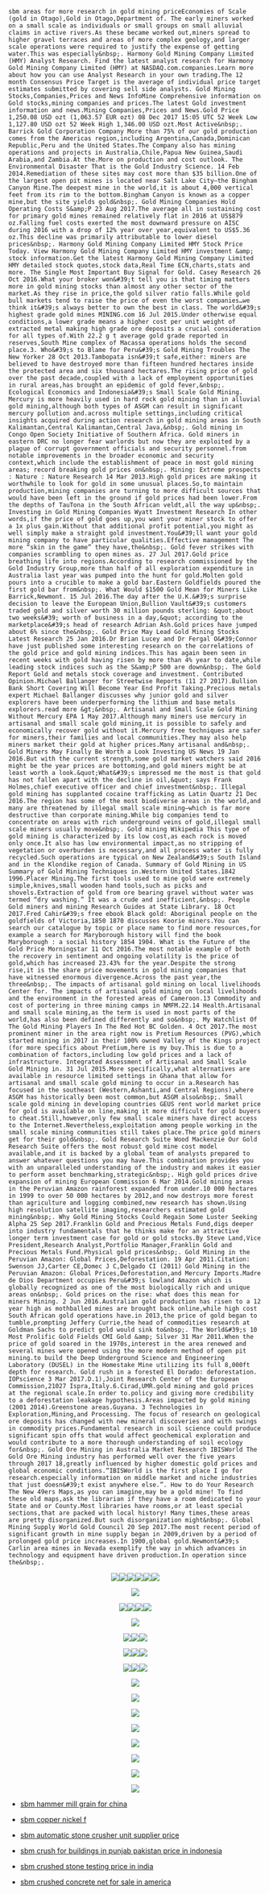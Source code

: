 
```
sbm areas for more research in gold mining priceEconomies of Scale (gold in Otago),Gold in Otago,Department of. The early miners worked on a small scale as individuals or small groups on small alluvial claims in active rivers.As these became worked out,miners spread to higher gravel terraces and areas of more complex geology,and larger scale operations were required to justify the expense of getting water.This was especially&nbsp;. Harmony Gold Mining Company Limited (HMY) Analyst Research. Find the latest analyst research for Harmony Gold Mining Company Limited (HMY) at NASDAQ.com.companies.Learn more about how you can use Analyst Research in your own trading.The 12 month Consensus Price Target is the average of individual price target estimates submitted by covering sell side analysts. Gold Mining Stocks,Companies,Prices and News InfoMine Comprehensive information on Gold stocks,mining companies and prices.The latest Gold investment information and news.Mining Companies,Prices and News.Gold Price 1,250.08 USD ozt (1,063.57 EUR ozt) 08 Dec 2017 15:05 UTC 52 Week Low 1,127.80 USD ozt 52 Week High 1,346.00 USD ozt.Most Active&nbsp;. Barrick Gold Corporation Company More than 75% of our gold production comes from the Americas region,including Argentina,Canada,Dominican Republic,Peru and the United States.The Company also has mining operations and projects in Australia,Chile,Papua New Guinea,Saudi Arabia,and Zambia.At the.More on production and cost outlook. The Environmental Disaster That is the Gold Industry Science. 14 Feb 2014.Remediation of these sites may cost more than $35 billion.One of the largest open pit mines is located near Salt Lake City—the Bingham Canyon Mine.The deepest mine in the world,it is about 4,000 vertical feet from its rim to the bottom.Bingham Canyon is known as a copper mine,but the site yields gold&nbsp;. Gold Mining Companies Hold Operating Costs S&amp;P 23 Aug 2017.The average all in sustaining cost for primary gold mines remained relatively flat in 2016 at US$879 oz.Falling fuel costs exerted the most downward pressure on AISC during 2016 with a drop of 12% year over year,equivalent to US$5.36 oz.This decline was primarily attributable to lower diesel prices&nbsp;. Harmony Gold Mining Company Limited HMY Stock Price Today. View Harmony Gold Mining Company Limited HMY investment &amp; stock information.Get the latest Harmony Gold Mining Company Limited HMY detailed stock quotes,stock data,Real Time ECN,charts,stats and more. The Single Most Important Buy Signal for Gold. Casey Research 26 Oct 2016.What your broker won&#39;t tell you is that timing matters more in gold mining stocks than almost any other sector of the market.As they rise in price,the gold silver ratio falls.While gold bull markets tend to raise the price of even the worst companies…we think it&#39;s always better to own the best in class. The world&#39;s highest grade gold mines MINING.com 16 Jul 2015.Under otherwise equal conditions,a lower grade means a higher cost per unit weight of extracted metal making high grade ore deposits a crucial consideration for all types of.With 22.2 g t average gold grade reported in reserves,South Mine complex of Macassa operations holds the second place.3. Who&#39;s to Blame for Peru&#39;s Gold Mining Troubles The New Yorker 28 Oct 2013.Tambopata isn&#39;t safe,either: miners are believed to have destroyed more than fifteen hundred hectares inside the protected area and six thousand hectares.The rising price of gold over the past decade,coupled with a lack of employment opportunities in rural areas,has brought an epidemic of gold fever,&nbsp;. Ecological Economics and Indonesia&#39;s Small Scale Gold Mining. Mercury is more heavily used in hard rock gold mining than in alluvial gold mining,although both types of ASGM can result in significant mercury pollution and.across multiple settings,including critical insights acquired during action research in gold mining areas in South Kalimantan,Central Kalimantan,Central Java,&nbsp;. Gold mining in Congo Open Society Initiative of Southern Africa. Gold miners in eastern DRC no longer fear warlords but now they are exploited by a plague of corrupt government officials and security personnel.from notable improvements in the broader economic and security context,which include the establishment of peace in most gold mining areas; record breaking gold prices on&nbsp;. Mining: Extreme prospects : Nature : Nature Research 14 Mar 2013.High gold prices are making it worthwhile to look for gold in some unusual places.So,to maintain production,mining companies are turning to more difficult sources that would have been left in the ground if gold prices had been lower.From the depths of TauTona in the South African veldt,all the way up&nbsp;. Investing in Gold Mining Companies Wyatt Investment Research In other words,if the price of gold goes up,you want your miner stock to offer a 1x plus gain.Without that additional profit potential,you might as well simply make a straight gold investment.You&#39;ll want your gold mining company to have particular qualities.Effective management The more “skin in the game” they have,the&nbsp;. Gold fever strikes with companies scrambling to open mines as. 27 Jul 2017.Gold price breathing life into regions.According to research commissioned by the Gold Industry Group,more than half of all exploration expenditure in Australia last year was pumped into the hunt for gold.Molten gold pours into a crucible to make a gold bar.Eastern Goldfields poured the first gold bar from&nbsp;. What Would $1500 Gold Mean for Miners Like Barrick,Newmont. 15 Jul 2016.The day after the U.K.&#39;s surprise decision to leave the European Union,Bullion Vault&#39;s customers traded gold and silver worth 30 million pounds sterling: &quot;about two weeks&#39; worth of business in a day,&quot; according to the marketplace&#39;s head of research Adrian Ash.Gold prices have jumped about 6% since the&nbsp;. Gold Price May Lead Gold Mining Stocks Latest Research 25 Jan 2016.Dr Brian Lucey and Dr Fergal O&#39;Connor have just published some interesting research on the correlations of the gold price and gold mining indices.This has again been seen in recent weeks with gold having risen by more than 4% year to date,while leading stock indices such as the S&amp;P 500 are down&nbsp;. The Gold Report Gold and metals stock coverage and investment. Contributed Opinion.Michael Ballanger for Streetwise Reports (11 27 2017).Bullion Bank Short Covering Will Become Year End Profit Taking.Precious metals expert Michael Ballanger discusses why junior gold and silver explorers have been underperforming the lithium and base metals explorers.read more &gt;&nbsp;. Artisanal and Small Scale Gold Mining Without Mercury EPA 1 May 2017.Although many miners use mercury in artisanal and small scale gold mining,it is possible to safely and economically recover gold without it.Mercury free techniques are safer for miners,their families and local communities.They may also help miners market their gold at higher prices.Many artisanal and&nbsp;. Gold Miners May Finally Be Worth a Look Investing US News 19 Jan 2016.But with the current strength,some gold market watchers said 2016 might be the year prices are bottoming,and gold miners might be at least worth a look.&quot;What&#39;s impressed me the most is that gold has not fallen apart with the decline in oil,&quot; says Frank Holmes,chief executive officer and chief investment&nbsp;. Illegal gold mining has supplanted cocaine trafficking as Latin Quartz 21 Dec 2016.The region has some of the most biodiverse areas in the world,and many are threatened by illegal small scale mining—which is far more destructive than corporate mining.While big companies tend to concentrate on areas with rich underground veins of gold,illegal small scale miners usually move&nbsp;. Gold mining Wikipedia This type of gold mining is characterized by its low cost,as each rock is moved only once.It also has low environmental impact,as no stripping of vegetation or overburden is necessary,and all process water is fully recycled.Such operations are typical on New Zealand&#39;s South Island and in the Klondike region of Canada. Summary of Gold Mining in US Summary of Gold Mining Techniques in.Western United States.1842 1996.Placer Mining.The first tools used to mine gold were extremely simple,knives,small wooden hand tools,such as picks and shovels.Extraction of gold from ore bearing gravel without water was termed “dry washing.” It was a crude and inefficient,&nbsp;. People Gold miners and mining Research Guides at State Library. 18 Oct 2017.Fred Cahir&#39;s free ebook Black gold: Aboriginal people on the goldfields of Victoria,1850 1870 discusses Koorie miners.You can search our catalogue by topic or place name to find more resources,for example a search for Maryborough history will find the book Maryborough : a social history 1854 1904. What is the Future of the Gold Price Morningstar 11 Oct 2016.The most notable example of both the recovery in sentiment and ongoing volatility is the price of gold,which has increased 23.43% for the year.Despite the strong rise,it is the share price movements in gold mining companies that have witnessed enormous divergence.Across the past year,the three&nbsp;. The impacts of artisanal gold mining on local livelihoods Center for. The impacts of artisanal gold mining on local livelihoods and the environment in the forested areas of Cameroon.13 Commodity and cost of portering in three mining camps in NMFM.22.14 Health.Artisanal and small scale mining,as the term is used in most parts of the world,has also been defined differently and so&nbsp;. My Watchlist Of The Gold Mining Players In The Red Hot BC Golden. 4 Oct 2017.The most prominent miner in the area right now is Pretium Resources (PVG),which started mining in 2017 in their 100% owned Valley of the Kings project (for more specifics about Pretium,here is my buy.This is due to a combination of factors,including low gold prices and a lack of infrastructure. Integrated Assessment of Artisanal and Small Scale Gold Mining in. 31 Jul 2015.More specifically,what alternatives are available in resource limited settings in Ghana that allow for artisanal and small scale gold mining to occur in a.Research has focused in the southeast (Western,Ashanti,and Central Regions),where ASGM has historically been most common,but ASGM also&nbsp;. Small scale gold mining in developing countries GEUS rent world market price for gold is available on line,making it more difficult for gold buyers to cheat.Still,however,only few small scale miners have direct access to the Internet.Nevertheless,exploitation among people working in the small scale mining communities still takes place.The price gold miners get for their gold&nbsp;. Gold Research Suite Wood Mackenzie Our Gold Research Suite offers the most robust gold mine cost model available,and it is backed by a global team of analysts prepared to answer whatever questions you may have.This combination provides you with an unparalleled understanding of the industry and makes it easier to perform asset benchmarking,strategic&nbsp;. High gold prices drive expansion of mining European Commission 6 Mar 2014.Gold mining areas in the Peruvian Amazon rainforest expanded from under.10 000 hectares in 1999 to over 50 000 hectares by 2012,and now destroys more forest than agriculture and logging combined,new research has shown.Using high resolution satellite imaging,researchers estimated gold mining&nbsp;. Why Gold Mining Stocks Could Regain Some Luster Seeking Alpha 25 Sep 2017.Franklin Gold and Precious Metals Fund,digs deeper into industry fundamentals that he thinks make for an attractive longer term investment case for gold or gold stocks.By Steve Land,Vice President,Research Analyst,Portfolio Manager,Franklin Gold and Precious Metals Fund.Physical gold prices&nbsp;. Gold Mining in the Peruvian Amazon: Global Prices,Deforestation. 19 Apr 2011.Citation: Swenson JJ,Carter CE,Domec J C,Delgado CI (2011) Gold Mining in the Peruvian Amazon: Global Prices,Deforestation,and Mercury Imports.Madre de Dios Department occupies Peru&#39;s lowland Amazon which is globally recognized as one of the most biologically rich and unique areas on&nbsp;. Gold prices on the rise: what does this mean for miners Mining. 2 Jun 2016.Australian gold production has risen to a 12 year high as mothballed mines are brought back online,while high cost South African gold operations have.in 2013,the price of gold began to tumble,prompting Jeffery Currie,the head of commodities research at Goldman Sachs to predict gold would sink to&nbsp;. The World&#39;s 10 Most Prolific Gold Fields CMI Gold &amp; Silver 31 Mar 2011.When the price of gold soared in the 1970s,interest in the area renewed and several mines were opened using the more modern method of open pit mining.to build the Deep Underground Science and Engineering Laboratory (DUSEL) in the Homestake Mine utilizing its full 8,000ft depth for research. Gold rush in a forested El Dorado: deforestation. IOPscience 3 Mar 2017.D.1),Joint Research Center of the European Commission,21027 Ispra,Italy.6.Cirad,UMR.gold mining and gold prices at the regional scale.In order to.policy and giving more credibility to a deforestation leakage hypothesis.Areas impacted by gold mining (2001 2014).Greenstone areas.Guyana. 3 Technologies in Exploration,Mining,and Processing. The focus of research on geological ore deposits has changed with new mineral discoveries and with swings in commodity prices.Fundamental research in soil science could produce significant spin offs that would affect geochemical exploration and would contribute to a more thorough understanding of soil ecology for&nbsp;. Gold Ore Mining in Australia Market Research IBISWorld The Gold Ore Mining industry has performed well over the five years through 2017 18,greatly influenced by higher domestic gold prices and global economic conditions.“IBISWorld is the first place I go for research.especially information on middle market and niche industries that just doesn&#39;t exist anywhere else.”. How to do Your Research The New 49ers Maps,as you can imagine,may be a gold mine! To find these old maps,ask the librarian if they have a room dedicated to your State and or County.Most libraries have rooms,or at least special sections,that are packed with local history! Many times,these areas are pretty disorganized.But such disorganization might&nbsp;. Global Mining Supply World Gold Council 20 Sep 2017.The most recent period of significant growth in mine supply began in 2009,driven by a period of prolonged gold price increases.In 1900,global gold.Newmont&#39;s Carlin area mines in Nevada exemplify the way in which advances in technology and equipment have driven production.In operation since the&nbsp;. 
```

<div align="center">
  
<a rel="nofollow" href="https://m.shibang-china.com?f=github&k=sbm+areas+for+more+research+in+gold+mining+price"><img src="https://static.shibang-china.com/en/l.png"></a><img src="https://static.shibang-china.com/en/hw.png"><a rel="nofollow" href="https://m.shibang-china.com/product/?f=github&k=sbm+areas+for+more+research+in+gold+mining+price"><img src="https://static.shibang-china.com/en/p.png"></a><a rel="nofollow" href="https://m.shibang-china.com/cases/?f=github&k=sbm+areas+for+more+research+in+gold+mining+price"><img src="https://static.shibang-china.com/en/c.png"></a><a rel="nofollow" href="https://m.shibang-china.com/news/?f=github&k=sbm+areas+for+more+research+in+gold+mining+price"><img src="https://static.shibang-china.com/en/n.png"></a><a rel="nofollow" href="https://m.shibang-china.com?f=github&k=sbm+areas+for+more+research+in+gold+mining+price"><img src="https://static.shibang-china.com/en/m.png"></a>

<a rel="nofollow" href="https://m.shibang-china.com/product/?f=github&k=sbm+areas+for+more+research+in+gold+mining+price"><img src="https://static.shibang-china.com/en/b.jpg"></a>
  
<a rel="nofollow" href="https://m.shibang-china.com/solution-aggregate.html?f=github&k=sbm+areas+for+more+research+in+gold+mining+price"><img src="https://static.shibang-china.com/en/a.jpg"></a><a rel="nofollow" href="https://m.shibang-china.com/solution-mine.html?f=github&k=sbm+areas+for+more+research+in+gold+mining+price"><img src="https://static.shibang-china.com/en/m.jpg"></a><a rel="nofollow" href="https://m.shibang-china.com/solution-mill.html?f=github&k=sbm+areas+for+more+research+in+gold+mining+price"><img src="https://static.shibang-china.com/en/g.jpg"></a><a rel="nofollow" href="https://m.shibang-china.com/solution-epc.html?f=github&k=sbm+areas+for+more+research+in+gold+mining+price"><img src="https://static.shibang-china.com/en/e.jpg"></a>

<a rel="nofollow" href="https://m.shibang-china.com/product/?f=github&k=sbm+areas+for+more+research+in+gold+mining+price"><img src="https://static.shibang-china.com/en/a-p.png"></a>

<a rel="nofollow" href="https://m.shibang-china.com/product/crusher/c6x.html?f=github&k=sbm+areas+for+more+research+in+gold+mining+price"><img src="https://static.shibang-china.com/en/j.jpg"></a><a rel="nofollow" href="https://m.shibang-china.com/product/crusher/ci5x.html?f=github&k=sbm+areas+for+more+research+in+gold+mining+price"><img src="https://static.shibang-china.com/en/i.jpg"></a><a rel="nofollow" href="https://m.shibang-china.com/product/crusher/hst.html?f=github&k=sbm+areas+for+more+research+in+gold+mining+price"><img src="https://static.shibang-china.com/en/c.jpg"></a>

<a rel="nofollow" href="https://m.shibang-china.com/product/mill/mtw.html?f=github&k=sbm+areas+for+more+research+in+gold+mining+price"><img src="https://static.shibang-china.com/en/mtw.jpg"></a><a rel="nofollow" href="https://m.shibang-china.com/product/mill/scm.html?f=github&k=sbm+areas+for+more+research+in+gold+mining+price"><img src="https://static.shibang-china.com/en/scm.jpg"></a><a rel="nofollow" href="https://m.shibang-china.com/product/mill/lm.html?f=github&k=sbm+areas+for+more+research+in+gold+mining+price"><img src="https://static.shibang-china.com/en/lm.jpg"></a>

<a rel="nofollow" href="https://m.shibang-china.com/product/sand/vsi6x.html?f=github&k=sbm+areas+for+more+research+in+gold+mining+price"><img src="https://static.shibang-china.com/en/6x.jpg"></a><a rel="nofollow" href="https://m.shibang-china.com/product/sand/vu.html?f=github&k=sbm+areas+for+more+research+in+gold+mining+price"><img src="https://static.shibang-china.com/en/vu.jpg"></a><a rel="nofollow" href="https://m.shibang-china.com/product/mobile/klun.html?f=github&k=sbm+areas+for+more+research+in+gold+mining+price"><img src="https://static.shibang-china.com/en/k.jpg"></a>

<a rel="nofollow" href="https://m.shibang-china.com/cases/?f=github&k=sbm+areas+for+more+research+in+gold+mining+price"><img src="https://static.shibang-china.com/en/case.png"></a>

<a rel="nofollow" href="https://m.shibang-china.com/cases/aggregate/202.html?f=github&k=sbm+areas+for+more+research+in+gold+mining+price"><img src="https://static.shibang-china.com/en/c-1.jpg"></a>

<a rel="nofollow" href="https://m.shibang-china.com/cases/aggregate/203.html?f=github&k=sbm+areas+for+more+research+in+gold+mining+price"><img src="https://static.shibang-china.com/en/c-2.jpg"></a>

<a rel="nofollow" href="https://m.shibang-china.com/cases/mill/123.html?f=github&k=sbm+areas+for+more+research+in+gold+mining+price"><img src="https://static.shibang-china.com/en/c-3.jpg"></a>

<a rel="nofollow" href="https://m.shibang-china.com/contact_us.html?f=github&k=sbm+areas+for+more+research+in+gold+mining+price"><img src="https://static.shibang-china.com/en/contact.png"></a>

<a rel="nofollow" href="https://swt.shibang-china.com/?f=github&k=sbm+areas+for+more+research+in+gold+mining+price"><img src="https://static.shibang-china.com/en/chat.png"></a>

<a rel="nofollow" href="https://whatsapp.shibangsoft.com/WhatsApp.php?f=github&k=sbm+areas+for+more+research+in+gold+mining+price"><img src="https://static.shibang-china.com/en/whatsapp.png"></a>

<a rel="nofollow" href="https://m.shibang-china.com/?f=github&k=sbm+areas+for+more+research+in+gold+mining+price"><img src="https://static.shibang-china.com/en/website.png"></a>

</div>


* [sbm hammer mill grain for china](sbm%20hammer%20mill%20grain%20for%20china.md)

* [sbm copper nickel f](sbm%20copper%20nickel%20f.md)

* [sbm automatic stone crusher unit supplier price](sbm%20automatic%20stone%20crusher%20unit%20supplier%20price.md)

* [sbm crush for buildings in punjab pakistan price in indonesia](sbm%20crush%20for%20buildings%20in%20punjab%20pakistan%20price%20in%20indonesia.md)

* [sbm crushed stone testing price in india](sbm%20crushed%20stone%20testing%20price%20in%20india.md)

* [sbm crushed concrete net for sale in america](sbm%20crushed%20concrete%20net%20for%20sale%20in%20america.md)